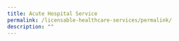 ```yaml
---
title: Acute Hospital Service
permalink: /licensable-healthcare-services/permalink/
description: ""
---
```

